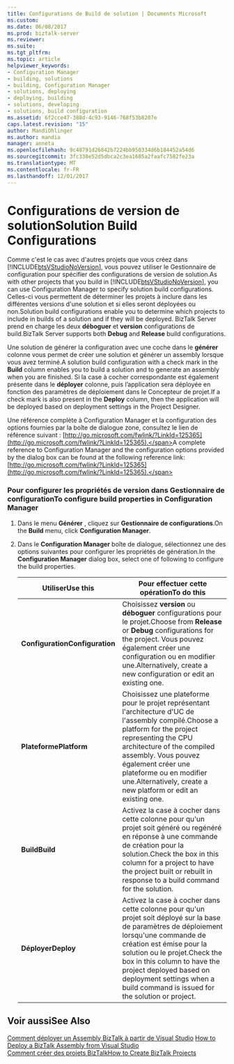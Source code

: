 ```yaml
---
title: Configurations de Build de solution | Documents Microsoft
ms.custom: 
ms.date: 06/08/2017
ms.prod: biztalk-server
ms.reviewer: 
ms.suite: 
ms.tgt_pltfrm: 
ms.topic: article
helpviewer_keywords:
- Configuration Manager
- building, solutions
- building, Configuration Manager
- solutions, deploying
- deploying, building
- solutions, developing
- solutions, build configuration
ms.assetid: 6f2cce47-388d-4c93-9146-768f53b8207e
caps.latest.revision: "15"
author: MandiOhlinger
ms.author: mandia
manager: anneta
ms.openlocfilehash: 9c48791d26842b7224bb950334d6b184452a54d6
ms.sourcegitcommit: 3fc338e52d5dbca2c3ea1685a2faafc7582fe23a
ms.translationtype: MT
ms.contentlocale: fr-FR
ms.lasthandoff: 12/01/2017
---
```

# <a name="solution-build-configurations"></a><span data-ttu-id="eb34b-102">Configurations de version de solution</span><span class="sxs-lookup"><span data-stu-id="eb34b-102">Solution Build Configurations</span></span>
<span data-ttu-id="eb34b-103">Comme c'est le cas avec d'autres projets que vous créez dans [!INCLUDE[btsVStudioNoVersion](../includes/btsvstudionoversion-md.md)], vous pouvez utiliser le Gestionnaire de configuration pour spécifier des configurations de version de solution.</span><span class="sxs-lookup"><span data-stu-id="eb34b-103">As with other projects that you build in [!INCLUDE[btsVStudioNoVersion](../includes/btsvstudionoversion-md.md)], you can use Configuration Manager to specify solution build configurations.</span></span> <span data-ttu-id="eb34b-104">Celles-ci vous permettent de déterminer les projets à inclure dans les différentes versions d'une solution et si elles seront déployées ou non.</span><span class="sxs-lookup"><span data-stu-id="eb34b-104">Solution build configurations enable you to determine which projects to include in builds of a solution and if they will be deployed.</span></span> <span data-ttu-id="eb34b-105">BizTalk Server prend en charge les deux **déboguer** et **version** configurations de build.</span><span class="sxs-lookup"><span data-stu-id="eb34b-105">BizTalk Server supports both **Debug** and **Release** build configurations.</span></span>  
  
 <span data-ttu-id="eb34b-106">Une solution de générer la configuration avec une coche dans le **générer** colonne vous permet de créer une solution et générer un assembly lorsque vous avez terminé.</span><span class="sxs-lookup"><span data-stu-id="eb34b-106">A solution build configuration with a check mark in the **Build** column enables you to build a solution and to generate an assembly when you are finished.</span></span> <span data-ttu-id="eb34b-107">Si la case à cocher correspondante est également présente dans le **déployer** colonne, puis l’application sera déployée en fonction des paramètres de déploiement dans le Concepteur de projet.</span><span class="sxs-lookup"><span data-stu-id="eb34b-107">If a check mark is also present in the **Deploy** column, then the application will be deployed based on deployment settings in the Project Designer.</span></span>  
  
 <span data-ttu-id="eb34b-108">Une référence complète à Configuration Manager et la configuration des options fournies par la boîte de dialogue zone, consultez le lien de référence suivant : [http://go.microsoft.com/fwlink/?LinkId=125365](http://go.microsoft.com/fwlink/?LinkId=125365).</span><span class="sxs-lookup"><span data-stu-id="eb34b-108">A complete reference to Configuration Manager and the configuration options provided by the dialog box can be found at the following reference link: [http://go.microsoft.com/fwlink/?LinkId=125365](http://go.microsoft.com/fwlink/?LinkId=125365).</span></span>  
  
### <a name="to-configure-build-properties-in-configuration-manager"></a><span data-ttu-id="eb34b-109">Pour configurer les propriétés de version dans Gestionnaire de configuration</span><span class="sxs-lookup"><span data-stu-id="eb34b-109">To configure build properties in Configuration Manager</span></span>  
  
1.  <span data-ttu-id="eb34b-110">Dans le menu **Générer** , cliquez sur **Gestionnaire de configurations**.</span><span class="sxs-lookup"><span data-stu-id="eb34b-110">On the **Build** menu, click **Configuration Manager**.</span></span>  
  
2.  <span data-ttu-id="eb34b-111">Dans le **Configuration Manager** boîte de dialogue, sélectionnez une des options suivantes pour configurer les propriétés de génération.</span><span class="sxs-lookup"><span data-stu-id="eb34b-111">In the **Configuration Manager** dialog box, select one of following to configure the build properties.</span></span>  
  
    |<span data-ttu-id="eb34b-112">Utiliser</span><span class="sxs-lookup"><span data-stu-id="eb34b-112">Use this</span></span>|<span data-ttu-id="eb34b-113">Pour effectuer cette opération</span><span class="sxs-lookup"><span data-stu-id="eb34b-113">To do this</span></span>|  
    |--------------|----------------|  
    |<span data-ttu-id="eb34b-114">**Configuration**</span><span class="sxs-lookup"><span data-stu-id="eb34b-114">**Configuration**</span></span>|<span data-ttu-id="eb34b-115">Choisissez **version** ou **déboguer** configurations pour le projet.</span><span class="sxs-lookup"><span data-stu-id="eb34b-115">Choose from **Release** or **Debug** configurations for the project.</span></span> <span data-ttu-id="eb34b-116">Vous pouvez également créer une configuration ou en modifier une.</span><span class="sxs-lookup"><span data-stu-id="eb34b-116">Alternatively, create a new configuration or edit an existing one.</span></span>|  
    |<span data-ttu-id="eb34b-117">**Plateforme**</span><span class="sxs-lookup"><span data-stu-id="eb34b-117">**Platform**</span></span>|<span data-ttu-id="eb34b-118">Choisissez une plateforme pour le projet représentant l'architecture d'UC de l'assembly compilé.</span><span class="sxs-lookup"><span data-stu-id="eb34b-118">Choose a platform for the project representing the CPU architecture of the compiled assembly.</span></span> <span data-ttu-id="eb34b-119">Vous pouvez également créer une plateforme ou en modifier une.</span><span class="sxs-lookup"><span data-stu-id="eb34b-119">Alternatively, create a new platform or edit an existing one.</span></span>|  
    |<span data-ttu-id="eb34b-120">**Build**</span><span class="sxs-lookup"><span data-stu-id="eb34b-120">**Build**</span></span>|<span data-ttu-id="eb34b-121">Activez la case à cocher dans cette colonne pour qu'un projet soit généré ou regénéré en réponse à une commande de création pour la solution.</span><span class="sxs-lookup"><span data-stu-id="eb34b-121">Check the box in this column for a project to have the project built or rebuilt in response to a build command for the solution.</span></span>|  
    |<span data-ttu-id="eb34b-122">**Déployer**</span><span class="sxs-lookup"><span data-stu-id="eb34b-122">**Deploy**</span></span>|<span data-ttu-id="eb34b-123">Activez la case à cocher dans cette colonne pour qu'un projet soit déployé sur la base de paramètres de déploiement lorsqu'une commande de création est émise pour la solution ou le projet.</span><span class="sxs-lookup"><span data-stu-id="eb34b-123">Check the box in this column to have the project deployed based on deployment settings when a build command is issued for the solution or project.</span></span>|  
  
## <a name="see-also"></a><span data-ttu-id="eb34b-124">Voir aussi</span><span class="sxs-lookup"><span data-stu-id="eb34b-124">See Also</span></span>  
 <span data-ttu-id="eb34b-125">[Comment déployer un Assembly BizTalk à partir de Visual Studio](../core/how-to-deploy-a-biztalk-assembly-from-visual-studio.md) </span><span class="sxs-lookup"><span data-stu-id="eb34b-125">[How to Deploy a BizTalk Assembly from Visual Studio](../core/how-to-deploy-a-biztalk-assembly-from-visual-studio.md) </span></span>  
 [<span data-ttu-id="eb34b-126">Comment créer des projets BizTalk</span><span class="sxs-lookup"><span data-stu-id="eb34b-126">How to Create BizTalk Projects</span></span>](../core/how-to-create-biztalk-projects.md)